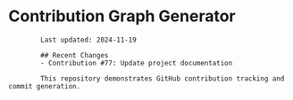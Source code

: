# Contribution Graph Generator
            
            Last updated: 2024-11-19
            
            ## Recent Changes
            - Contribution #77: Update project documentation
            
            This repository demonstrates GitHub contribution tracking and commit generation.
        